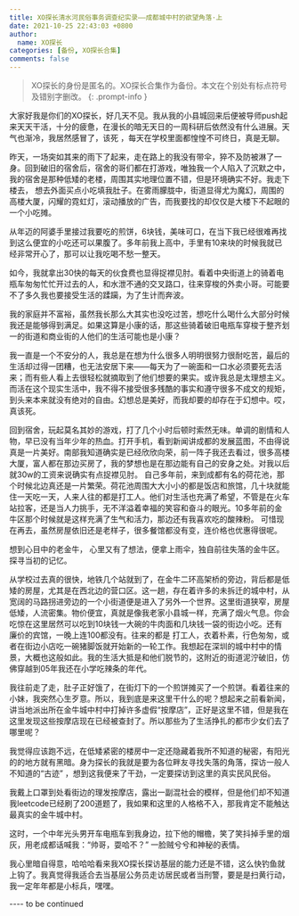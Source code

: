 ```yaml
---
title: XO探长清水河民俗事务调查纪实录——成都城中村的欲望角落·上
date: 2021-10-25 22:43:03 +0800
author:
  name: XO探长
categories: [备份, XO探长合集]
comments: false
---
```


> XO探长的身份是匿名的。XO探长合集作为备份。本文在个别处有标点符号及错别字删改。
{: .prompt-info }

大家好我是你们的XO探长，好几天不见。我从我的小县城回来后便被导师push起来天天干活，十分的疲惫，在漫长的暗无天日的一周科研后依然没有什么进展。天气也渐冷，我居然感冒了，该死 ，每天在学校里面都惶惶不可终日，真是无聊。

昨天，一场突如其来的雨下了起来，走在路上的我没有带伞，猝不及防被淋了一身。回到破旧的宿舍后，宿舍的哥们都在打游戏，唯独我一个人陷入了沉默之中，我的宿舍是那种低矮的老楼，周围其实地理位置不错，但是环境确实不好。我走下楼去， 想去外面买点小吃填我肚子。在雾雨朦胧中，街道显得尤为魔幻，周围的高楼大厦，闪耀的霓虹灯，滚动播放的广告，而我要找的却仅仅是大楼下不起眼的一个小吃摊。

从年迈的阿婆手里接过我要吃的煎饼，6块钱，美味可口，在当下我已经很难再找到这么便宜的小吃还可以果腹了。多年前我上高中，手里有10来块的时候我就已经非常开心了，那可以让我吃喝不愁一整天。

如今，我就拿出30快的每天的伙食费也显得捉襟见肘。看着中央街道上的骑着电瓶车匆匆忙忙开过去的人，和水泄不通的交叉路口，往来穿梭的外卖小哥。可能要不了多久我也要接受生活的蹂躏，为了生计而奔波。

我的家庭并不富裕，虽然我长那么大其实也没吃过苦，想吃什么喝什么大部分时候我还是能够得到满足。如果这算是小康的话，那这些骑着破旧电瓶车穿梭于整齐划一的街道和商业街的人他们的生活可能也是小康？

我一直是一个不安分的人，我总是在想为什么很多人明明很努力很耐吃苦，最后的生活却过得一团糟，也无法安居下来——每天为了一碗面和一口水必须要死去活来；而有些人看上去很轻松就摘取到了他们想要的果实。或许我总是太理想主义。而活在这个现实生活中，我不得不接受很多残酷的事实和遵守很多不成文的规矩，到头来本来就没有绝对的自由。幻想总是美好，而我却要的却存在于幻想中。哎，真该死。

回到宿舍，玩起莫名其妙的游戏，打了几个小时后顿时索然无味。单调的剧情和人物，早已没有当年少年的热血。打开手机，看到新闻讲成都的发展蓝图，不由得说真是一片美好。南部我知道确实是已经欣欣向荣，前一阵子我还去看过，很多高楼大厦，富人都在那边买房了，我的梦想也是在那边能有自己的安身之处。对我以后就30w的工资来说确实有点捉襟见肘。 自己多年前，来到成都有名的荷花池，那个时候北边真还是一片繁荣。荷花池周围大大小小的都是饭店和旅馆，几十块就能住一天吃一天，人来人往的都是打工人。他们对生活也充满了希望，不管是在火车站拉客，还是当人力挑手，无不洋溢着幸福的笑容和奋斗的眼光。10多年前的金牛区那个时候就是这样充满了生气和活力，那边还有我喜欢吃的酸辣粉。 可惜现在再去，虽然房屋依旧还是老样子，很多餐馆都没有变，连价格也优惠得很呢。

想到心目中的老金牛， 心里又有了想法，便拿上雨伞，独自前往失落的金牛区。探寻当初的记忆。

从学校过去真的很快，地铁几个站就到了，在金牛二环高架桥的旁边，背后都是低矮的房屋，尤其是在西北边的营口区。这一趟，存在着许多的未拆迁的城中村，从宽阔的马路拐进旁边的一个小街道便是进入了另外一个世界。这里街道狭窄，房屋低矮，人流密集。物价便宜，真就是像我老家小县城一样，充满了烟火气息。你会吃惊在这里居然可以吃到10块钱一大碗的牛肉面和几块钱一袋的街边小吃。还有廉价的宾馆，一晚上连100都没有。往来的都是 打工人，衣着朴素，行色匆匆，或者在街边小店吃一碗猪脚饭就开始新的一轮工作。我想起在深圳的城中村中的情景，大概也这般如此。我的生活大抵是和他们脱节的，这附近的街道泥泞破旧，仿佛穿越到05年我还在小学吃辣条的年代。

我往前走了走，肚子正好饿了，在街灯下的一个煎饼摊买了一个煎饼。看着往来的小妹，我突然心生歹意。所以，我到底是来这里干什么的呢？想起来之前看新闻，讲当地派出所在金牛城中村中打掉许多虚假“按摩店”，正好是这里不错，但是我在这里发现这些按摩店现在已经被查封了。所以那些为了生活挣扎的都市少女们去了哪里呢？

我觉得应该跑不远，在低矮紧密的楼房中一定还隐藏着我所不知道的秘密，有阳光的的地方就有黑暗。身为探长的我就是要为各位畔友寻找失落的角落，探访一般人不知道的“古迹” ，想到这我便来了干劲，一定要探访到这里的真实民风民俗。

我戴上口罩到处看街边的理发按摩店，露出一副混社会的模样，但是他们却不知道我leetcode已经刷了200道题了，我如果和这里的人格格不入，那我肯定不能触达最真实的金牛城中村。

这时，一个中年光头男开车电瓶车到我身边，拉下他的帽檐，笑了笑抖掉手里的烟灰，用老成都话喊我：“帅哥，耍哈不？” 一脸贼兮兮和神秘的表情。

我心里暗自得意，哈哈哈看来我XO探长探访基层的能力还是不错，这么快钓鱼就上钩了。我真觉得我适合去当基层公务员走访居民或者当刑警，要是是扫黄行动，我一定年年都是小标兵，嘿嘿。

---- to be continued

